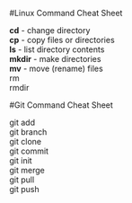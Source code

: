 #Linux Command Cheat Sheet

<b>cd</b> - change directory<br>
<b>cp</b> - copy files or directories<br>
<b>ls</b> - list directory contents<br>
<b>mkdir</b> - make directories<br>
<b>mv</b> - move (rename) files<br>
rm<br>
rmdir<br>

#Git Command Cheat Sheet

git add<br>
git branch<br>
git clone<br>
git commit<br>
git init<br>
git merge<br>
git pull<br>
git push<br>

